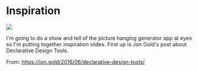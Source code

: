 # Inspiration

![](https://db-feed.s3.amazonaws.com/legacy/Screen_Shot_2018_06_03_at_8_55_22_PM-1528077623164.png)

I'm going to do a show and tell of the picture hanging generator app at eyeo so I'm putting together inspiration slides. First up is Jon Gold's post about Declarative Design Tools.

From: https://jon.gold/2016/06/declarative-design-tools/